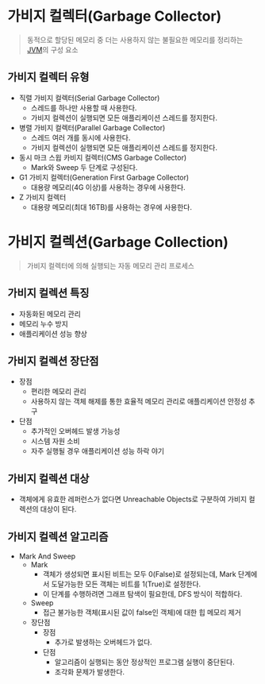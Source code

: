 # 가비지 컬렉터(Garbage Collector)
> 동적으로 할당된 메모리 중 더는 사용하지 않는 불필요한 메모리를 정리하는 [JVM](JVM.md)의 구성 요소

## 가비지 컬렉터 유형
- 직렬 가비지 컬렉터(Serial Garbage Collector)
  - 스레드를 하나만 사용할 때 사용한다.
  - 가비지 컬렉션이 실행되면 모든 애플리케이션 스레드를 정지한다.
- 병렬 가비지 컬렉터(Parallel Garbage Collector)
  - 스레드 여러 개를 동시에 사용한다.
  - 가비지 컬렉션이 실행되면 모든 애플리케이션 스레드를 정지한다.
- 동시 마크 스윕 카비지 컬렉터(CMS Garbage Collector)
  - Mark와 Sweep 두 단계로 구성된다.
- G1 가비지 컬렉터(Generation First Garbage Collector)
  - 대용량 메모리(4G 이상)를 사용하는 경우에 사용한다.
- Z 가비지 컬렉터
  - 대용량 메모리(최대 16TB)를 사용하는 경우에 사용한다.

# 가비지 컬렉션(Garbage Collection)
> 가비지 컬렉터에 의해 실행되는 자동 메모리 관리 프로세스

## 가비지 컬렉션 특징
- 자동화된 메모리 관리
- 메모리 누수 방지
- 애플리케이션 성능 향상

## 가비지 컬렉션 장단점
- 장점
  - 편리한 메모리 관리
  - 사용하지 않는 객체 해제를 통한 효율적 메모리 관리로 애플리케이션 안정성 추구
- 단점
  - 추가적인 오버헤드 발생 가능성
  - 시스템 자원 소비
  - 자주 실행될 경우 애플리케이션 성능 하락 야기

## 가비지 컬렉션 대상
- 객체에게 유효한 레퍼런스가 없다면 Unreachable Objects로 구분하여 가비지 컬렉션의 대상이 된다.

## 가비지 컬렉션 알고리즘
- Mark And Sweep
  - Mark
    - 객체가 생성되면 표시된 비트는 모두 0(False)로 설정되는데, Mark 단계에서 도달가능한 모든 객체는 비트를 1(True)로 설정한다.
    - 이 단계를 수행하려면 그래프 탐색이 필요한데, DFS 방식이 적합하다.
  - Sweep
    - 접근 불가능한 객체(표시된 값이 false인 객체)에 대한 힙 메모리 제거
  - 장단점
    - 장점
      - 추가로 발생하는 오버헤드가 없다.
    - 단점
      - 알고리즘이 실행되는 동안 정상적인 프로그램 실행이 중단된다.
      - 조각화 문제가 발생한다.

